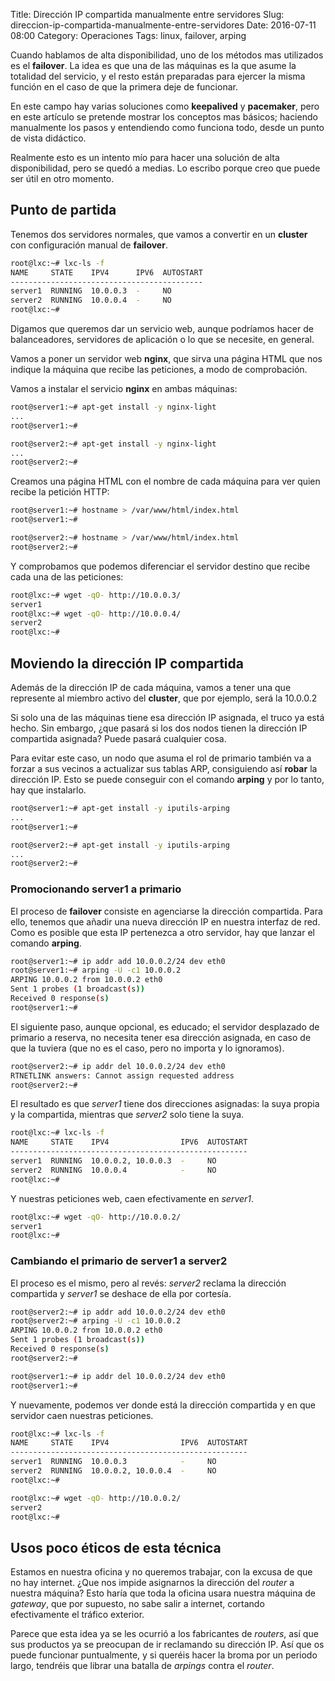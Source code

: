 Title: Dirección IP compartida manualmente entre servidores
Slug: direccion-ip-compartida-manualmente-entre-servidores
Date: 2016-07-11 08:00
Category: Operaciones
Tags: linux, failover, arping



Cuando hablamos de alta disponibilidad, uno de los métodos mas utilizados es el **failover**. La idea es que una de las máquinas es la que asume la totalidad del servicio, y el resto están preparadas para ejercer la misma función en el caso de que la primera deje de funcionar.

En este campo hay varias soluciones como **keepalived** y **pacemaker**, pero en este artículo se pretende mostrar los conceptos mas básicos; haciendo manualmente los pasos y entendiendo como funciona todo, desde un punto de vista didáctico.

Realmente esto es un intento mío para hacer una solución de alta disponibilidad, pero se quedó a medias. Lo escribo porque creo que puede ser útil en otro momento.

## Punto de partida

Tenemos dos servidores normales, que vamos a convertir en un **cluster** con configuración manual de **failover**.

```bash
root@lxc:~# lxc-ls -f
NAME     STATE    IPV4      IPV6  AUTOSTART
-------------------------------------------
server1  RUNNING  10.0.0.3  -     NO
server2  RUNNING  10.0.0.4  -     NO
root@lxc:~#
```

Digamos que queremos dar un servicio web, aunque podríamos hacer de balanceadores, servidores de aplicación o lo que se necesite, en general.

Vamos a poner un servidor web **nginx**, que sirva una página HTML que nos indique la máquina que recibe las peticiones, a modo de comprobación.

Vamos a instalar el servicio **nginx** en ambas máquinas:

```bash
root@server1:~# apt-get install -y nginx-light
...  
root@server1:~#

root@server2:~# apt-get install -y nginx-light
...  
root@server2:~#
```

Creamos una página HTML con el nombre de cada máquina para ver quien recibe la petición HTTP:

```bash
root@server1:~# hostname > /var/www/html/index.html
root@server1:~#

root@server2:~# hostname > /var/www/html/index.html
root@server2:~#
```

Y comprobamos que podemos diferenciar el servidor destino que recibe cada una de las peticiones:

```bash
root@lxc:~# wget -qO- http://10.0.0.3/
server1
root@lxc:~# wget -qO- http://10.0.0.4/
server2
root@lxc:~#
```

## Moviendo la dirección IP compartida

Además de la dirección IP de cada máquina, vamos a tener una que represente al miembro activo del **cluster**, que por ejemplo, será la 10.0.0.2

Si solo una de las máquinas tiene esa dirección IP asignada, el truco ya está hecho. Sin embargo, ¿que pasará si los dos nodos tienen la dirección IP compartida asignada? Puede pasará cualquier cosa.

Para evitar este caso, un nodo que asuma el rol de primario también va a forzar a sus vecinos a actualizar sus tablas ARP, consiguiendo así **robar** la dirección IP. Esto se puede conseguir con el comando **arping** y por lo tanto, hay que instalarlo.

```bash
root@server1:~# apt-get install -y iputils-arping
...  
root@server1:~#

root@server2:~# apt-get install -y iputils-arping
...  
root@server2:~#
```

### Promocionando server1 a primario

El proceso de **failover** consiste en agenciarse la dirección compartida. Para ello, tenemos que añadir una nueva dirección IP en nuestra interfaz de red. Como es posible que esta IP pertenezca a otro servidor, hay que lanzar el comando **arping**.

```bash
root@server1:~# ip addr add 10.0.0.2/24 dev eth0
root@server1:~# arping -U -c1 10.0.0.2
ARPING 10.0.0.2 from 10.0.0.2 eth0
Sent 1 probes (1 broadcast(s))
Received 0 response(s)
root@server1:~#
```

El siguiente paso, aunque opcional, es educado; el servidor desplazado de primario a reserva, no necesita tener esa dirección asignada, en caso de que la tuviera (que no es el caso, pero no importa y lo ignoramos).

```bash
root@server2:~# ip addr del 10.0.0.2/24 dev eth0
RTNETLINK answers: Cannot assign requested address
root@server2:~#
```

El resultado es que *server1* tiene dos direcciones asignadas: la suya propia y la compartida, mientras que *server2* solo tiene la suya.

```bash
root@lxc:~# lxc-ls -f
NAME     STATE    IPV4                IPV6  AUTOSTART
-----------------------------------------------------
server1  RUNNING  10.0.0.2, 10.0.0.3  -     NO
server2  RUNNING  10.0.0.4            -     NO
root@lxc:~#
```

Y nuestras peticiones web, caen efectivamente en *server1*.

```bash
root@lxc:~# wget -qO- http://10.0.0.2/
server1
root@lxc:~#
```

### Cambiando el primario de server1 a server2

El proceso es el mismo, pero al revés: *server2* reclama la dirección compartida y *server1* se deshace de ella por cortesía.

```bash
root@server2:~# ip addr add 10.0.0.2/24 dev eth0
root@server2:~# arping -U -c1 10.0.0.2
ARPING 10.0.0.2 from 10.0.0.2 eth0
Sent 1 probes (1 broadcast(s))
Received 0 response(s)
root@server2:~#

root@server1:~# ip addr del 10.0.0.2/24 dev eth0
root@server1:~#
```

Y nuevamente, podemos ver donde está la dirección compartida y en que servidor caen nuestras peticiones.

```bash
root@lxc:~# lxc-ls -f
NAME     STATE    IPV4                IPV6  AUTOSTART
-----------------------------------------------------
server1  RUNNING  10.0.0.3            -     NO
server2  RUNNING  10.0.0.2, 10.0.0.4  -     NO
root@lxc:~#

root@lxc:~# wget -qO- http://10.0.0.2/
server2
root@lxc:~#
```

## Usos poco éticos de esta técnica

Estamos en nuestra oficina y no queremos trabajar, con la excusa de que no hay internet. ¿Que nos impide asignarnos la dirección del *router* a nuestra máquina? Esto haría que toda la oficina usara nuestra máquina de *gateway*, que por supuesto, no sabe salir a internet, cortando efectivamente el tráfico exterior.

Parece que esta idea ya se les ocurrió a los fabricantes de *routers*, así que sus productos ya se preocupan de ir reclamando su dirección IP. Así que os puede funcionar puntualmente, y si queréis hacer la broma por un periodo largo, tendréis que librar una batalla de *arpings* contra el *router*.
